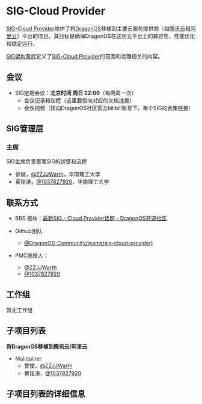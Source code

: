 # SIG-Cloud Provider

[SIG-Cloud Provider](./README.md)维护了将[DragonOS](https://dragonos.org/)移植到主要云服务提供商（如[腾讯云](https://cloud.tencent.com/)和[阿里云](https://cn.aliyun.com/)）平台的项目。其目标是确保DragonOS在这些云平台上的兼容性、性能优化和稳定运行。

[SIG架构章程](./charter.md)定义了[SIG-Cloud Provider](./README.md)的范围和治理相关的内容。

## 会议

- SIG定期会议：**北京时间 周日 22:00**（每两周一次）
  - 会议记录和议程（这里要指向对应的文档连接）
  - 会议视频（指向DragonOS社区官方bilibili账号下，每个SIG的合集链接）

## SIG管理层

### 主席

SIG主席负责管理SIG的运营和流程

- 曾俊，[@ZZJJWarth](https://github.com/ZZJJWarth)，华南理工大学 
- 黄铭涛，[@1037827920](https://github.com/1037827920)，华南理工大学

## 联系方式

- BBS 板块：[最新SIG - Cloud Provider话题 - DragonOS开源社区](https://bbs.dragonos.org.cn/c/sig-cloud/11)

- Github团队
  - [@DragonOS-Community/teams/sig-cloud-provider)](https://github.com/orgs/DragonOS-Community/teams/sig-cloud-provider)

- PMC联络人：
  - [@ZZJJWarth](https://github.com/ZZJJWarth)
  - [@1037827920](https://github.com/1037827920)

## 工作组 

暂无工作组

## 子项目列表

**将DragonOS移植到腾讯云/阿里云**

- Maintainer
  - 曾俊，[@ZZJJWarth](https://github.com/ZZJJWarth)
  - 黄铭涛，[@1037827920](https://github.com/1037827920)

## 子项目列表的详细信息
